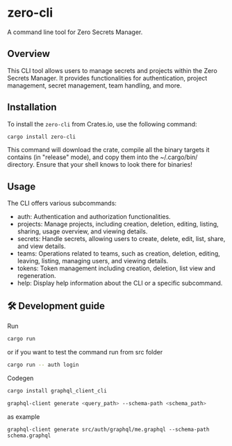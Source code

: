 # zero-cli
A command line tool for Zero Secrets Manager.


## Overview
This CLI tool allows users to manage secrets and projects within the Zero Secrets Manager. It provides functionalities for authentication, project management, secret management, team handling, and more.


## Installation

To install the `zero-cli` from Crates.io, use the following command:

```bash
cargo install zero-cli
```

This command will download the crate, compile all the binary targets it contains (in "release" mode), and copy them into the ~/.cargo/bin/ directory. Ensure that your shell knows to look there for binaries!


## Usage

The CLI offers various subcommands:

- auth: Authentication and authorization functionalities.
- projects: Manage projects, including creation, deletion, editing, listing, sharing, usage overview, and viewing details.
- secrets: Handle secrets, allowing users to create, delete, edit, list, share, and view details.
- teams: Operations related to teams, such as creation, deletion, editing, leaving, listing, managing users, and viewing details.
- tokens: Token management including creation, deletion, list view and regeneration.
- help: Display help information about the CLI or a specific subcommand.

## 🛠 Development guide

Run
```bash
cargo run
```
or if you want to test the command run from src folder
```bash
cargo run -- auth login
```

Codegen
```bash
cargo install graphql_client_cli
```
```bash
graphql-client generate <query_path> --schema-path <schema_path>
````

as example
```
graphql-client generate src/auth/graphql/me.graphql --schema-path schema.graphql
```

